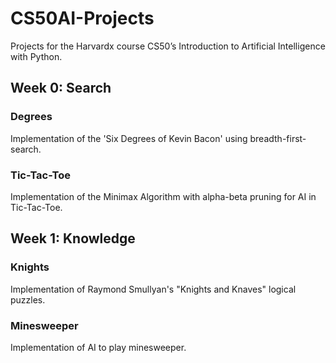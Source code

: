 # CS50AI-Projects
Projects for the Harvardx course CS50’s Introduction to Artificial Intelligence with Python.

## Week 0: Search
### Degrees
Implementation of the 'Six Degrees of Kevin Bacon' using breadth-first-search.

### Tic-Tac-Toe
Implementation of the Minimax Algorithm with alpha-beta pruning for AI in Tic-Tac-Toe.

## Week 1: Knowledge
### Knights
Implementation of Raymond Smullyan's "Knights and Knaves" logical puzzles.

### Minesweeper
Implementation of AI to play minesweeper.